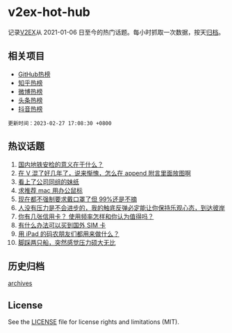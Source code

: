 # v2ex-hot-hub

 记录[V2EX](https://www.v2ex.com/)从 2021-01-06 日至今的热门话题。每小时抓取一次数据，按天[归档](archives)。
 
 ## 相关项目

- [GitHub热榜](https://github.com/lonnyzhang423/github-hot-hub)
- [知乎热榜](https://github.com/lonnyzhang423/zhihu-hot-hub)
- [微博热榜](https://github.com/lonnyzhang423/weibo-hot-hub)
- [头条热榜](https://github.com/lonnyzhang423/toutiao-hot-hub)
- [抖音热榜](https://github.com/lonnyzhang423/douyin-hot-hub)


 `更新时间：2023-02-27 17:08:30 +0800`

## 热议话题

1. [国内地铁安检的意义在于什么？](https://www.v2ex.com/t/919454)
1. [在 V 混了好几年了，说来惭愧，怎么在 append 附言里面放图啊](https://www.v2ex.com/t/919387)
1. [看上了公司同组的妹纸](https://www.v2ex.com/t/919473)
1. [求推荐 mac 用办公鼠标](https://www.v2ex.com/t/919302)
1. [现在都不强制要求戴口罩了但 99%还是不摘](https://www.v2ex.com/t/919540)
1. [人没有压力是不会进步的，我的触底反弹必定能让你保持乐观心态，到达彼岸](https://www.v2ex.com/t/919381)
1. [你有几张信用卡？ 使用频率怎样和你认为值得吗？](https://www.v2ex.com/t/919439)
1. [有什么办法可以买到国外 SIM 卡](https://www.v2ex.com/t/919362)
1. [用 iPad 的码农朋友们都用来做什么？](https://www.v2ex.com/t/919408)
1. [脚踩两只船，突然感觉压力硕大无比](https://www.v2ex.com/t/919496)

## 历史归档

[archives](archives)

## License

See the [LICENSE](LICENSE) file for license rights and limitations (MIT).
